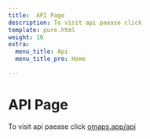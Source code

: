```yaml
---
title:  API Page
description: To visit api paease click
template: pure.html
weight: 10
extra:
  menu_title: Api
  menu_title_pre: Home
  
---
```



# API Page

To visit api paease click [omaps.app/api](https://omaps.app/api)
